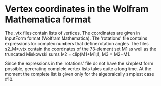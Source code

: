 # Vertex coordinates in the Wolfram Mathematica format


The .vtx files contain lists of vertices. The coordinates are given in InputForm format (Wolfram Mathematica). The 'rotations' file contains expressions for complex numbers that define rotation angles. The files s2_M*.vtx contain the coordinates of the 73-element set M1 as well as the truncated Minkowski sums M2 = clip(M1+M1,1), M3 = M2+M1.

Since the expressions in the 'rotations' file do not have the simplest form possible, generating complete vertex lists takes quite a long time. At the moment the complete list is given only for the algebraically simplest case #10.
